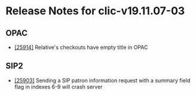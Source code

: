 
# Release Notes for clic-v19.11.07-03

## OPAC

- [[25914]](http://bugs.koha-community.org/bugzilla3/show_bug.cgi?id=25914) Relative's checkouts have empty title in OPAC

## SIP2

- [[25903]](http://bugs.koha-community.org/bugzilla3/show_bug.cgi?id=25903) Sending a SIP patron information request with a summary field flag in indexes 6-9 will crash server


